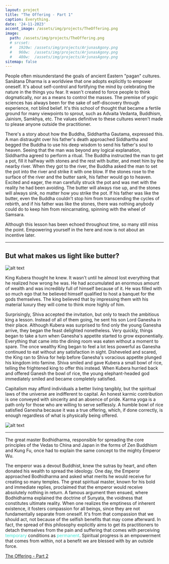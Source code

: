 ```yaml
---
layout: project
title: "The Offering - Part 1"
caption: Everything.
date: '24-11-2023'
accent_image: /assets/img/projects/TheOffering.png   
image: 
  path: /assets/img/projects/TheOffering.png
  # srcset: 
  #   1920w: /assets/img/projects/ArjunasAgony.png
  #   960w:  /assets/img/projects/ArjunasAgony.png
  #   480w:  /assets/img/projects/ArjunasAgony.png
sitemap: false
---
```


People often misunderstand the goals of ancient Eastern "pagan" cultures. Sanātana Dharma is a worldview that one adopts explicitly to empower oneself. It's about self-control and fortifying the mind by celebrating the nature in the things you fear. It wasn't created to force people to think dogmatically, nor as a means to control the masses. The premise of yogic sciences has always been for the sake of self-discovery through experience, not blind belief. It's this school of thought that became a fertile ground for many viewpoints to sprout, such as Advaita Vedanta, Buddhism, Jainism, Samkhya, etc. The values definitive to these cultures weren't made to please anyone outside the practitioner. 

There's a story about how the Buddha, Siddhartha Gautama, expressed this. A man distraught over his father's death approached Siddhartha and begged the Buddha to use his deep wisdom to send his father's soul to heaven. Seeing that the man was beyond any logical explanation, Siddhartha agreed to perform a ritual. The Buddha instructed the man to get a pot, fill it halfway with stones and the rest with butter, and meet him by the nearby river. When they got to the river, the Buddha asked the man to set the pot into the river and strike it with one blow. If the stones rose to the surface of the river and the butter sank, his father would go to heaven. Excited and eager, the man carefully struck the pot and was met with the reality he had been avoiding. The butter will always rise up, and the stones will always sink, no matter how you strike the pot. If his father was like the butter, even the Buddha couldn't stop him from transcending the cycles of rebirth, and if his father was like the stones, there was nothing anybody could do to keep him from reincarnating, spinning with the wheel of Samsara.

Although this lesson has been echoed throughout time, so many still miss the point. Empowering yourself in the here and now is not about an incentive later. 

---

<h2>But what makes us light like butter?</h2>

![alt text](/assets/img/projects/TheOffering.png)


King Kubera thought he knew. It wasn't until he almost lost everything that he realized how wrong he was. He had accumulated an enormous amount of wealth and was incredibly full of himself because of it. He was filled with so much ego that he believed himself qualified to host a banquet for the gods themselves. The king believed that by impressing them with his material luxury they will come to think more highly of him. 

Surprisingly, Shiva accepted the invitation, but only to teach the ambitious king a lesson. Instead of all of them going, he sent his son Lord Ganesha in their place. Although Kubera was surprised to find only the young Ganesha arrive, they began the feast delighted nonetheless. Very quickly, things began to take a turn when Ganesha's appetite started to grow exponentially. Everything that came into the dining room was eaten without a moment to spare. The once wealthy King began to feel a lot less powerful as Ganesha continued to eat without any satisfaction in sight. Disheveled and scared, the King ran to Shiva for help before Ganesha's voracious appetite plunged his kingdom into famine. Shiva smiled and gave Kubera a small bowl of rice, telling the frightened king to offer this instead. When Kubera hurried back and offered Ganesh the bowl of rice, the young elephant-headed god immediately smiled and became completely satisfied.

Capitalism may afford individuals a better living tangibly, but the spiritual laws of the universe are indifferent to capital. An honest karmic contribution is one conveyed with sincerity and an absence of pride. Karma yoga is a path only for those who are willing to serve selflessly. A humble bowl of rice satisfied Ganesha because it was a true offering, which, if done correctly, is enough regardless of what is physically being offered.

![alt text](/assets/img/projects/ganpati3.png)


---

The great master Bodhidharma, responsible for spreading the core principles of the Vedas to China and Japan in the forms of Zen Buddhism and Kung Fu, once had to explain the same concept to the mighty Emperor Wu.

The emperor was a devout Buddhist, knew the sutras by heart, and often donated his wealth to spread the ideology. One day, the Emperor approached Bodhidharma and asked what merits he would receive for creating so many temples. The great spiritual master, known for his bold and immediate replies, proclaimed that the emperor would receive absolutely nothing in return. A famous argument then ensued, where Bodhidharma explained the doctrine of Sunyata, the voidness that constitutes ultimate reality. When one realizes the emptiness of inherent existence, it fosters compassion for all beings, since they are not fundamentally separate from oneself. It's from that compassion that we should act, not because of the selfish benefits that may come afterward. In fact, the spread of this philosophy explicitly aims to get its practitioners to detach themselves from the pain and suffering that comes with perceiving <span style="color:turquoise">temporary</span> conditions as <span style="color:turquoise">permanent</span>. Spiritual progress is an empowerment that comes from within, not a benefit we are blessed with by an outside force.


<span style="color:turquoise"> [The Offering - Part 2](https://vikalpa.xyz/projects/theofferingpart2/)</span> 





